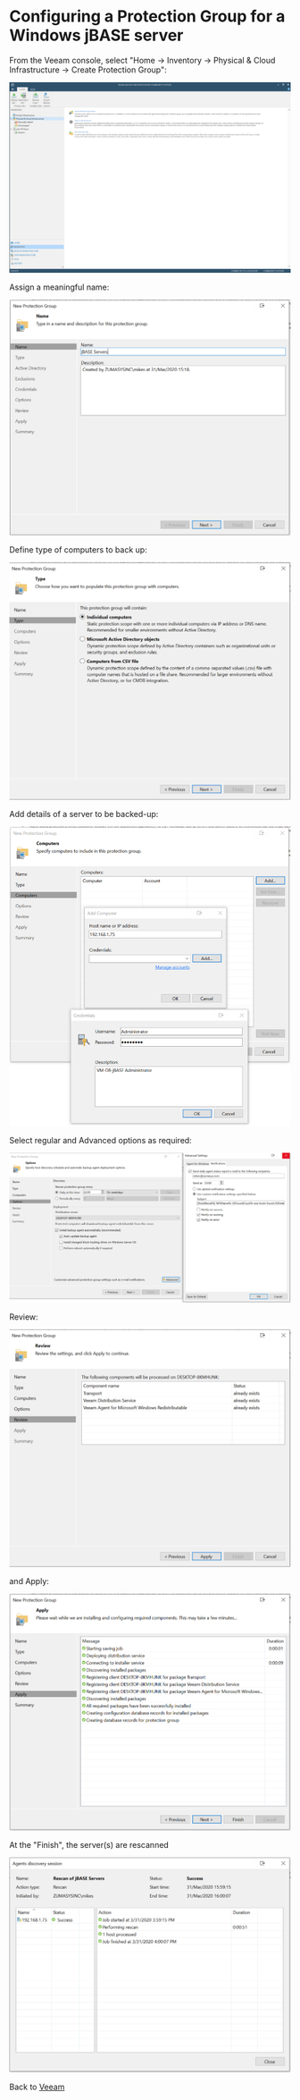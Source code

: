 # Configuring a Protection Group for a Windows jBASE server  

From the Veeam console, select "Home -> Inventory -> Physical & Cloud Infrastructure -> Create Protection Group":

![Windows_Backup_1](./full_windows_backup_1.png)

Assign a meaningful name:

![Windows_Backup_2](./full_windows_backup_2.png)

Define type of computers to back up:

![Windows_Backup_3](./full_windows_backup_3.png)

Add details of a server to be backed-up:

![Windows_Backup_4](./full_windows_backup_4.png)

Select regular and Advanced options as required:

![Windows_Backup_5](./full_windows_backup_5.png)

Review:

![Windows_Backup_6](./full_windows_backup_6.png)

and Apply:

![Windows_Backup_7](./full_windows_backup_7.png)

At the "Finish", the server(s) are rescanned

![Windows_Backup_8](./full_windows_backup_8.png)

Back to [Veeam](./../README.md)
